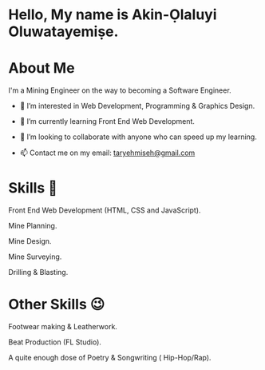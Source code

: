 
# Hello, My name is Akin-Ọlaluyi Oluwatayemiṣe.

# About Me
I'm a Mining Engineer on the way to becoming a Software Engineer.

- 👀 I’m interested in  Web Development, Programming & Graphics Design.

- 🌱 I’m currently learning  Front End Web Development.


- 💞️ I’m looking to collaborate with anyone who can speed up my learning.


- 📫 Contact me on my email: taryehmiseh@gmail.com

# Skills 🚀
Front End Web Development (HTML, CSS and JavaScript).

Mine Planning.

Mine Design.

Mine Surveying.

Drilling & Blasting.



# Other Skills 😉
Footwear making & Leatherwork.

Beat Production (FL Studio).

A quite enough dose of Poetry & Songwriting ( Hip-Hop/Rap).






